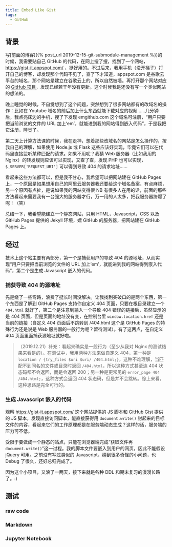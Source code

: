```yaml
---
title: Embed Like Gist
tags:
  - GitHub
---
```


## 背景

写[前面的博客]({% post_url 2019-12-15-git-submodule-management %})的时候，我需要贴自己 GitHub 的代码，在网上搜了搜，找到了一个网站，https://gist-it.appspot.com/ ，挺好用的。不过后来，我用手机（没开梯子）打开自己的博客，却发现那个代码不见了，查了下才知道，appspot.com 是谷歌云平台的域名，那个网站是建立在谷歌云上的，所以自然被墙。再打开那个网站对应的 [GitHub 项目](http://github.com/robertkrimen/gist-it)，发现已经若干年没有更新。这个时候我是还没有写一个类似网站的想法的。

晚上睡觉的时候，不自觉想到了这个问题，突然想到了很多网站都有的改域名的操作：比如在 Youtube 域名的前后加上什么东西就能下载对应的视频……几分钟后，我点亮床边的手机，搜了下发现 emgithub.com 这个域名可注册，“用户只要把当前浏览的文件的 URL 加上‘em’，就能进到我的网站得到嵌入代码”，于是我把它注册，睡觉了。

第二天上计算方法课的时候，我在走神，想着那些改域名的网站是怎么操作的，按我自己的理解，如果使用 Node.js 或 Flask 这些应该好实现，毕竟它们可以在代码里直接监听某种匹配的请求。如果不用呢？我猜 Web 服务器（比如我用的 Nginx）的转发规则应该可以实现，又查了查，发现 PHP 也可以实现，`$_SERVER['REQUEST_URI']` 可以得到导致 404 的请求地址......

看起来这些方法都可以，但是我不甘心，我希望可以把网站建在 GitHub Pages 上，一个原因是如果想用自己的阿里云服务器我还要给这个域名备案，有点麻烦，另一个原因有点扯，是说如果我的网站变得很 NB 有很多人在用的话，前面的那些方法看起来需要我有一台强大的服务器才行，万一用的人太多，把我服务器挤爆了呢！（笑）

总结一下，我希望能建立一个静态网站，只用 HTML，Javascript，CSS 以及 GitHub Pages 提供的 Jekyll 环境，嫖 GitHub 的服务器，把网站建在 GitHub Pages 上。

## 经过

技术上这个站主要有两部分，第一个是捕获用户的导致 404 的源地址，从而实现“用户只要把当前浏览的文件的 URL 加上‘em’，就能进到我的网站得到嵌入代码”，第二个是生成 Javascript 嵌入的代码。

### 捕获导致 404 的源地址

先是绕了一些弯路，浪费了挺长时间没解决。让我找到突破口的是两个东西，第一个东西是了解到 GitHub Pages 支持你自定义 404 页面，只要在根目录建立一个 `404.html` 就好了，第二个是注意到输入一个导致 404 错误的链接后，虽然显示的是 404 页面，但是页面的地址没有变，在控制台里 `window.location.href` 还是当前的链接（自定义 404 页面后不跳转到 /404.html 这个是 GitHub Pages 的特殊行为还是说是 Web 服务器的一般行为呢？留待测试）。有了这两点，在自定义 404 页面里面捕获源地址就好啦。

> （2019.12.21）补充：看起来确实是一般行为（至少从我对 Nginx 的测试结果来看是的）。在测试中，我用两种方法来做自定义 404，第一种是 `location / {try_files $uri $uri/ /404.html;}`，这种不难理解，当匹配不到同名的文件或目录时返回 `/404.html`，所以这种方式甚至连 404 状态码都不会返回，而是会返回 200；另一种是更常见的 `error_page 404 /404.html;`，这种方式会返回 404 状态码，但是并不会跳转。综上来看，这种思路是完全可行的。

### 生成 Javascript 嵌入的代码

观察 https://gist-it.appspot.com/ 这个网站提供的 JS 脚本和 GitHub Gist 提供的 JS 脚本，发现直接访问脚本，能直接获得用 `document.write()` 封起来的目标文件的内容，看起来它们的工作原理都是在服务端动态生成？这样的话，服务端的压力可不低。

受限于要做成一个静态的站点，只能在浏览器端完成“获取文件再 `document.write()`”这一过程。我的脚本文件要嵌入到用户的网页，因此不能假设 jQuery 可用。之前没有写过类似的 Javascript，碰到很多奇怪的小问题，也 Debug 了很久，还好总归完成了。

因为这个小项目，又浪了一两天，接下来就是各种 DDL 和期末复习的漫漫长路了。:)

## 测试

### raw code
<script src="https://emgithub.com/embed-v2.js?target=https%3A%2F%2Fgithub.com%2Ftensorflow%2Ftensorflow%2Fblob%2Fmaster%2Ftensorflow%2Fpython%2Ftf2.py&style=default&type=code&showBorder=on&showLineNumbers=on&showFileMeta=on&showFullPath=on&showCopy=on"></script>

<script src="https://emgithub.com/embed-v2.js?target=https%3A%2F%2Fgithub.com%2Fvuejs%2Fvue%2Fblob%2Fdev%2Fsrc%2Fcore%2Findex.js&style=hybrid&type=code&showFullPath=on"></script>

### Markdown
<script src="https://emgithub.com/embed-v2.js?target=https%3A%2F%2Fgithub.com%2Fyusanshi%2Fexperiments%2Fblob%2Ftest%2Fdoc%2Ftest.md&style=default&type=markdown&showBorder=on&showFileMeta=on&showFullPath=on"></script>

### Jupyter Notebook
<script src="https://emgithub.com/embed-v2.js?target=https%3A%2F%2Fgithub.com%2Fodewahn%2Fipynb-examples%2Fblob%2Fmaster%2FAnimations%2520Using%2520clear_output.ipynb&style=default&type=ipynb&showBorder=on&showLineNumbers=on&showCopy=on&showFileMeta=on&showFullPath=on"></script>

